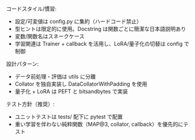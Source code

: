 コードスタイル/慣習:
- 設定/可変値は config.py に集約（ハードコード禁止）
- 型ヒントは限定的に使用。Docstring は関数ごとに簡潔な日本語説明あり
- 変数/関数名はスネークケース
- 学習関連は Trainer + callback を活用し、LoRA/量子化の切替は config で制御

設計パターン:
- データ前処理・評価は utils に分離
- Collator を独自実装し DataCollatorWithPadding を使用
- 量子化 + LoRA は PEFT と bitsandbytes で実装

テスト方針（推奨）:
- ユニットテストは tests/ 配下に pytest で配置
- 重い学習を伴わない純粋関数（MAP@3, collator, callback）を優先的にテスト